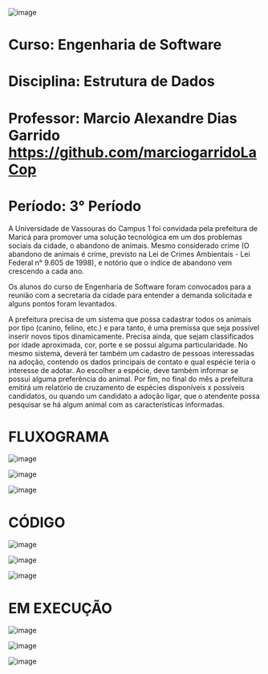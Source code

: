 ![image](https://github.com/yagojardimm/Trab-estrutura-de-dados/assets/134665777/614d11e6-d803-4651-8e18-17ed143ee903)

# Curso: Engenharia de Software 
# Disciplina: Estrutura de Dados
# Professor: Marcio Alexandre Dias Garrido   https://github.com/marciogarridoLaCop
# Período: 3° Período
  








A Universidade de Vassouras do Campus 1 foi convidada pela prefeitura de Maricá para promover uma solução tecnológica em um dos problemas sociais da cidade, o abandono de animais. Mesmo considerado crime (O abandono de animais é crime, previsto na Lei de Crimes Ambientais - Lei Federal n° 9.605 de 1998), e notório que o índice de abandono vem crescendo a cada ano.

Os alunos do curso de Engenharia de Software foram convocados para a reunião com a secretaria da cidade para entender a demanda solicitada e alguns pontos foram levantados.

A prefeitura precisa de um sistema que possa cadastrar todos os animais por tipo (canino, felino, etc.) e para tanto, é uma premissa que seja possível inserir novos tipos dinamicamente. Precisa ainda, que sejam classificados por idade aproximada, cor, porte e se possui alguma particularidade. No mesmo sistema, deverá ter também um cadastro de pessoas interessadas na adoção, contendo os dados principais de contato e qual espécie teria o interesse de adotar. Ao escolher a espécie, deve também informar se possui alguma preferência do animal. Por fim, no final do mês a prefeitura emitirá um relatório de cruzamento de espécies disponíveis x possíveis candidatos, ou quando um candidato a adoção ligar, que o atendente possa pesquisar se há algum animal com as características informadas.

# FLUXOGRAMA
![image](https://github.com/yagojardimm/Trab-estrutura-de-dados/assets/134665777/d6a4d794-7ed1-4af0-97ea-b680d3d66040)


![image](https://github.com/yagojardimm/Trab-estrutura-de-dados/assets/134665777/6866391f-2ad7-4887-aa85-0e89e66c395c)


![image](https://github.com/yagojardimm/Trab-estrutura-de-dados/assets/134665777/3a9a8f2e-172d-4912-b052-fea0420e1333)

# CÓDIGO


![image](https://github.com/yagojardimm/Trab-estrutura-de-dados/assets/134665777/6394448d-e938-4a2d-852e-d3013379a636)


![image](https://github.com/yagojardimm/Trab-estrutura-de-dados/assets/134665777/d5dca699-fddc-44d3-8085-12ebe1f7cd18)


![image](https://github.com/yagojardimm/Trab-estrutura-de-dados/assets/134665777/bc6a7f28-1d92-480f-8695-36068659db66)

# EM EXECUÇÃO

![image](https://github.com/yagojardimm/Trab-estrutura-de-dados/assets/134665777/61b13e93-a1ed-4351-8d90-b063a8f4180a)

![image](https://github.com/yagojardimm/Trab-estrutura-de-dados/assets/134665777/24a1e5e4-d2a4-49ac-b5a8-4011d8acc0d1)

![image](https://github.com/yagojardimm/Trab-estrutura-de-dados/assets/134665777/48454d75-d504-44f0-81da-d62a7d7ca1a4)




